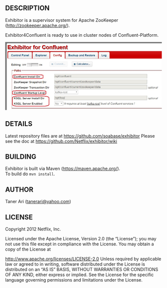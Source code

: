 ## DESCRIPTION
Exhibitor is a supervisor system for Apache ZooKeeper (http://zookeeper.apache.org/).

Exhibitor4Confluent is ready to use in cluster nodes of Confluent-Platform.

![alt text](https://raw.githubusercontent.com/tanerari/exhibitor4confluent/master/exhibitor4confluent.png)

## DETAILS

Latest repository files are at https://github.com/soabase/exhibitor
Please see the doc at https://github.com/Netflix/exhibitor/wiki

## BUILDING

Exhibitor is built via Maven (https://maven.apache.org/).  
To build do `mvn install`.

## AUTHOR

Taner Ari (tanerari@yahoo.com)

## LICENSE

Copyright 2012 Netflix, Inc.

Licensed under the Apache License, Version 2.0 (the “License”); you may not use this file except in
compliance with the License. You may obtain a copy of the License at

http://www.apache.org/licenses/LICENSE-2.0
Unless required by applicable law or agreed to in writing, software distributed under the License is
distributed on an “AS IS” BASIS, WITHOUT WARRANTIES OR CONDITIONS OF ANY KIND, either express or
implied. See the License for the specific language governing permissions and limitations under the
License.

